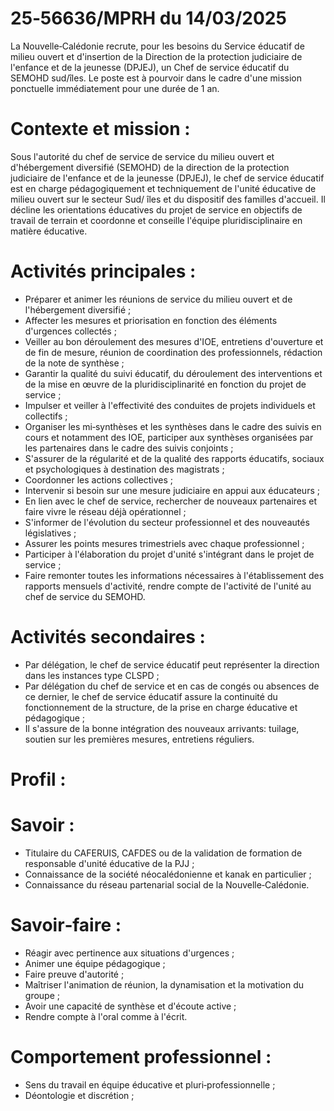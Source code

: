 # 25‑56636/MPRH du 14/03/2025

La Nouvelle‑Calédonie recrute, pour les besoins du Service éducatif de milieu ouvert et d'insertion de la Direction de la protection judiciaire de l'enfance et de la jeunesse (DPJEJ), un Chef de service éducatif du SEMOHD sud/îles. Le poste est à pourvoir dans le cadre d'une mission ponctuelle immédiatement pour une durée de 1 an.

# Contexte et mission :

Sous l'autorité du chef de service de service du milieu ouvert et d'hébergement diversifié (SEMOHD) de la direction de la protection judiciaire de l'enfance et de la jeunesse (DPJEJ), le chef de service éducatif est en charge pédagogiquement et techniquement de l'unité éducative de milieu ouvert sur le secteur Sud/ îles et du dispositif des familles d'accueil. Il décline les orientations éducatives du projet de service en objectifs de travail de terrain et coordonne et conseille l'équipe pluridisciplinaire en matière éducative.

# Activités principales :

- Préparer et animer les réunions de service du milieu ouvert et de l'hébergement diversifié ;
- Affecter les mesures et priorisation en fonction des éléments d'urgences collectés ;
- Veiller au bon déroulement des mesures d'IOE, entretiens d'ouverture et de fin de mesure, réunion de coordination des professionnels, rédaction de la note de synthèse ;
- Garantir la qualité du suivi éducatif, du déroulement des interventions et de la mise en œuvre de la pluridisciplinarité en fonction du projet de service ;
- Impulser et veiller à l'effectivité des conduites de projets individuels et collectifs ;
- Organiser les mi‑synthèses et les synthèses dans le cadre des suivis en cours et notamment des IOE, participer aux synthèses organisées par les partenaires dans le cadre des suivis conjoints ;
- S'assurer de la régularité et de la qualité des rapports éducatifs, sociaux et psychologiques à destination des magistrats ;
- Coordonner les actions collectives ;
- Intervenir si besoin sur une mesure judiciaire en appui aux éducateurs ;
- En lien avec le chef de service, rechercher de nouveaux partenaires et faire vivre le réseau déjà opérationnel ;
- S'informer de l'évolution du secteur professionnel et des nouveautés législatives ;
- Assurer les points mesures trimestriels avec chaque professionnel ;
- Participer à l'élaboration du projet d'unité s'intégrant dans le projet de service ;
- Faire remonter toutes les informations nécessaires à l'établissement des rapports mensuels d'activité, rendre compte de l'activité de l'unité au chef de service du SEMOHD.

# Activités secondaires :

- Par délégation, le chef de service éducatif peut représenter la direction dans les instances type CLSPD ;
- Par délégation du chef de service et en cas de congés ou absences de ce dernier, le chef de service éducatif assure la continuité du fonctionnement de la structure, de la prise en charge éducative et pédagogique ;
- Il s'assure de la bonne intégration des nouveaux arrivants: tuilage, soutien sur les premières mesures, entretiens réguliers.

# Profil :

# Savoir :

- Titulaire du CAFERUIS, CAFDES ou de la validation de formation de responsable d'unité éducative de la PJJ ;
- Connaissance de la société néocalédonienne et kanak en particulier ;
- Connaissance du réseau partenarial social de la Nouvelle‑Calédonie.

# Savoir‑faire :

- Réagir avec pertinence aux situations d'urgences ;
- Animer une équipe pédagogique ;
- Faire preuve d'autorité ;
- Maîtriser l'animation de réunion, la dynamisation et la motivation du groupe ;
- Avoir une capacité de synthèse et d'écoute active ;
- Rendre compte à l'oral comme à l'écrit.

# Comportement professionnel :

- Sens du travail en équipe éducative et pluri‑professionnelle ;
- Déontologie et discrétion ;